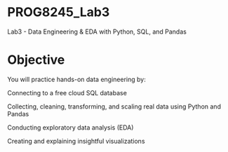 # PROG8245_Lab3

Lab3 - Data Engineering & EDA with Python, SQL, and Pandas

# Objective
You will practice hands-on data engineering by:

Connecting to a free cloud SQL database

Collecting, cleaning, transforming, and scaling real data using Python and Pandas

Conducting exploratory data analysis (EDA)

Creating and explaining insightful visualizations

